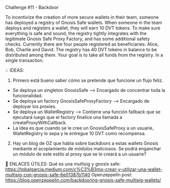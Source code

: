 Challenge #11 - Backdoor

To incentivize the creation of more secure wallets in their team, someone has deployed a registry of Gnosis Safe wallets. When someone in the team deploys and registers a wallet, they will earn 10 DVT tokens.
To make sure everything is safe and sound, the registry tightly integrates with the legitimate Gnosis Safe Proxy Factory, and has some additional safety checks.
Currently there are four people registered as beneficiaries: Alice, Bob, Charlie and David. The registry has 40 DVT tokens in balance to be distributed among them.
Your goal is to take all funds from the registry. In a single transaction. 

💡 IDEAS:
1) Primero está bueno saber cómo se pretende que funcione un flujo feliz.
  - Se deploya un singleton GnosisSafe --> Encargado de concentrar toda la funcionalidad.
  - Se deploya un factory GnosisSafeProxyFactory --> Encargado de deployar los proxies.
  - Se deploya un WalletRegistry --> Contiene una función fallback que se ejecutará luego que el factory finalice una llamada a createProxyWithCallback.
  - La idea es que cuando se le cree un GnosisSafeProxy a un usuarie, WalletRegistry lo sepa y le entregue 10 DVT como recompensa.
2) Hay un blog de OZ que habla sobre backdoors a estas wallets Gnosis mediante el acoplamiento de módulos maliciosos. Se podrá enganchar un módulo de este estilo al proxy que se le creará a un usuarie?




📎 ENLACES ÚTILES:
Qué es una multisig y gnosis safe: https://tobalgarcia.medium.com/c%C3%B3mo-crear-y-utilizar-una-wallet-multisig-con-gnosis-safe-6e01387b1140
Openzeppelin post: https://blog.openzeppelin.com/backdooring-gnosis-safe-multisig-wallets/
